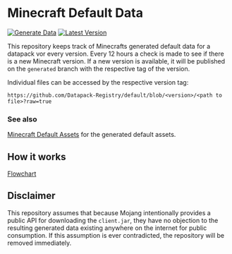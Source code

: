 # Minecraft Default Data
[![Generate Data](https://github.com/Datapack-Registry/default/actions/workflows/generate.yml/badge.svg?branch=main)](https://github.com/Datapack-Registry/default/actions/workflows/generate.yml)
[![Latest Version](https://img.shields.io/github/v/tag/Datapack-Registry/default?style=flat&label=Latest%20Version&labelColor=%23353c43&color=%237e8790)](https://github.com/Datapack-Registry/default/tags)

This repository keeps track of Minecrafts generated default data for a datapack vor every version. Every 12 hours a check is made to see if there is a new Minecraft version. If a new version is available, it will be published on the `generated` branch with the respective tag of the version.

Individual files can be accessed by the respective version tag:
```url
https://github.com/Datapack-Registry/default/blob/<version>/<path to file>?raw=true
```

### See also

[Minecraft Default Assets](https://github.com/Resourcepack-Registry/default) for the generated default assets.

## How it works
[Flowchart](./flowchart.md)

## Disclaimer
This repository assumes that because Mojang intentionally provides a public API for downloading the `client.jar`, they have no objection to the resulting generated data existing anywhere on the internet for public consumption. If this assumption is ever contradicted, the repository will be removed immediately.
